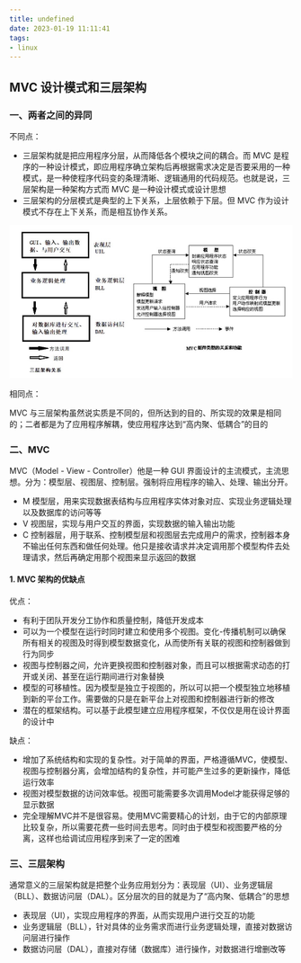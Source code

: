 ```yaml
---
title: undefined
date: 2023-01-19 11:11:41
tags:
- linux
---
```


## MVC 设计模式和三层架构

### 一、两者之间的异同

不同点：

- 三层架构就是把应用程序分层，从而降低各个模块之间的耦合。而 MVC 是程序的一种设计模式，即应用程序确立架构后再根据需求决定是否要采用的一种模式，是一种使程序代码变的条理清晰、逻辑通用的代码规范。也就是说，三层架构是一种架构方式而 MVC 是一种设计模式或设计思想
- 三层架构的分层模式是典型的上下关系，上层依赖于下层。但 MVC 作为设计模式不存在上下关系，而是相互协作关系。

<img src="./image/三层架构和MVC对比.jpg" style="zoom:90%;" />

相同点：

MVC 与三层架构虽然说实质是不同的，但所达到的目的、所实现的效果是相同的；二者都是为了应用程序解耦，使应用程序达到“高内聚、低耦合”的目的

### 二、MVC

MVC（Model - View - Controller）他是一种 GUI 界面设计的主流模式，主流思想。分为：模型层、视图层、控制层。强制将应用程序的输入、处理、输出分开。

- M 模型层，用来实现数据表结构与应用程序实体对象对应、实现业务逻辑处理以及数据库的访问等等
- V 视图层，实现与用户交互的界面，实现数据的输入输出功能
- C 控制器层，用于联系、控制模型层和视图层去完成用户的需求，控制器本身不输出任何东西和做任何处理。他只是接收请求并决定调用那个模型构件去处理请求，然后再确定用那个视图来显示返回的数据

#### 1. MVC 架构的优缺点

优点：

- 有利于团队开发分工协作和质量控制，降低开发成本
- 可以为一个模型在运行时同时建立和使用多个视图。变化-传播机制可以确保所有相关的视图及时得到模型数据变化，从而使所有关联的视图和控制器做到行为同步
- 视图与控制器之间，允许更换视图和控制器对象，而且可以根据需求动态的打开或关闭、甚至在运行期间进行对象替换
- 模型的可移植性。因为模型是独立于视图的，所以可以把一个模型独立地移植到新的平台工作。需要做的只是在新平台上对视图和控制器进行新的修改
- 潜在的框架结构。可以基于此模型建立应用程序框架，不仅仅是用在设计界面的设计中

缺点：

- 增加了系统结构和实现的复杂性。对于简单的界面，严格遵循MVC，使模型、视图与控制器分离，会增加结构的复杂性，并可能产生过多的更新操作，降低运行效率
- 视图对模型数据的访问效率低。视图可能需要多次调用Model才能获得足够的显示数据
- 完全理解MVC并不是很容易。使用MVC需要精心的计划，由于它的内部原理比较复杂，所以需要花费一些时间去思考。同时由于模型和视图要严格的分离，这样也给调试应用程序到来了一定的困难

### 三、三层架构

通常意义的三层架构就是把整个业务应用划分为：表现层（UI）、业务逻辑层（BLL）、数据访问层（DAL）。区分层次的目的就是为了“高内聚、低耦合”的思想

- 表现层（UI），实现应用程序的界面，从而实现用户进行交互的功能
- 业务逻辑层（BLL），针对具体的业务需求而进行业务逻辑处理，直接对数据访问层进行操作
- 数据访问层（DAL），直接对存储（数据库）进行操作，对数据进行增删改等

